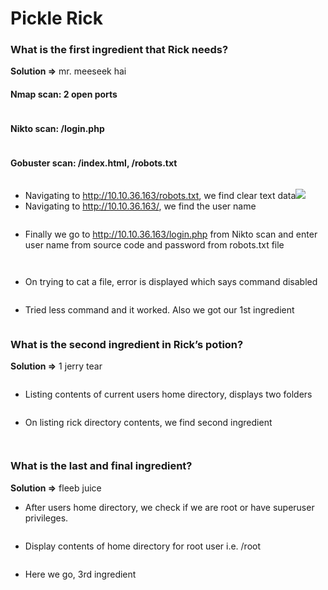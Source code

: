 # Pickle Rick

### What is the first ingredient that Rick needs?

**Solution =>** mr. meeseek hai

#### Nmap scan: 2 open ports

<figure><img src="../.gitbook/assets/image (8).png" alt=""><figcaption></figcaption></figure>

#### Nikto scan: /login.php

<figure><img src="../.gitbook/assets/image (9).png" alt=""><figcaption></figcaption></figure>

#### Gobuster scan: /index.html, /robots.txt

<figure><img src="../.gitbook/assets/image (10).png" alt=""><figcaption></figcaption></figure>

* Navigating to http://10.10.36.163/robots.txt, we find clear text data![](<../.gitbook/assets/image (11).png>)
* Navigating to http://10.10.36.163/, we find the user name

<figure><img src="../.gitbook/assets/image (12).png" alt=""><figcaption></figcaption></figure>

* Finally we go to http://10.10.36.163/login.php from Nikto scan and enter user name from source code and password from robots.txt file

<figure><img src="../.gitbook/assets/image (13).png" alt=""><figcaption></figcaption></figure>

<figure><img src="../.gitbook/assets/image (14).png" alt=""><figcaption></figcaption></figure>

* On trying to cat a file, error is displayed which says command disabled

<figure><img src="../.gitbook/assets/image (15).png" alt=""><figcaption></figcaption></figure>

* Tried less command and it worked. Also we got our 1st ingredient

<figure><img src="../.gitbook/assets/image (16).png" alt=""><figcaption></figcaption></figure>

### What is the second ingredient in Rick’s potion?

**Solution =>** 1 jerry tear

<figure><img src="../.gitbook/assets/image (17).png" alt=""><figcaption></figcaption></figure>

* Listing contents of current users home directory, displays two folders

<figure><img src="../.gitbook/assets/image (18).png" alt=""><figcaption></figcaption></figure>

* On listing rick directory contents, we find second ingredient

<figure><img src="../.gitbook/assets/image (19).png" alt=""><figcaption></figcaption></figure>

<figure><img src="../.gitbook/assets/image (20).png" alt=""><figcaption></figcaption></figure>

### What is the last and final ingredient?

**Solution =>** fleeb juice

* After users home directory, we check if we are root or have superuser privileges.

<figure><img src="../.gitbook/assets/image (21).png" alt=""><figcaption></figcaption></figure>

* Display contents of home directory for root user i.e. /root

<figure><img src="../.gitbook/assets/image (22).png" alt=""><figcaption></figcaption></figure>

* Here we go, 3rd ingredient

<figure><img src="../.gitbook/assets/image (23).png" alt=""><figcaption></figcaption></figure>
